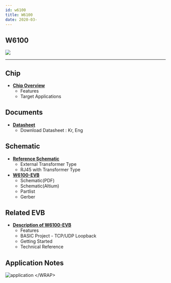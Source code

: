 ```yaml
---
id: w6100
title: W6100
date: 2020-03-
---
```



## W6100

![](../static/img/w6100_4.jpg)

-----

## Chip

  - **[Chip Overview](/products/w6100/overview/start)**
      - Features
      - Target Applications


## Documents

  - **[Datasheet](/products/w6100/datasheet/start)**
      - Download Datasheet : Kr, Eng

## Schematic

  - **[Reference Schematic](/products/w6100/refschematic)**
      - External Transformer Type
      - RJ45 with Transformer Type
  - **[W6100-EVB](https://github.com/Wiznet/Hardware-Files-of-WIZnet/tree/master/02_iEthernet/W6100)**
      - Schematic(PDF)
      - Schematic(Altium)
      - Partlist
      - Gerber

## Related EVB

  - **[Description of W6100-EVB](/products/w6100/w6100_evb/start)**
      - Features
      - BASIC Project - TCP/UDP Loopback
      - Getting Started
      - Technical Reference


## Application Notes

![application](/page\>products/w6100/application) \</WRAP\>
